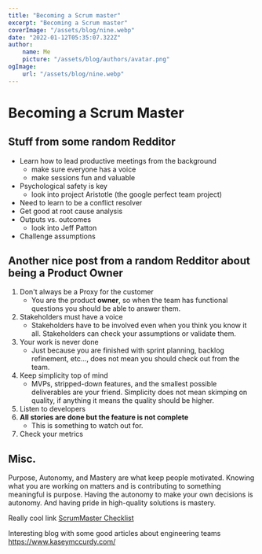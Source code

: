 ```yaml
---
title: "Becoming a Scrum master"
excerpt: "Becoming a Scrum master"
coverImage: "/assets/blog/nine.webp"
date: "2022-01-12T05:35:07.322Z"
author:
    name: Me
    picture: "/assets/blog/authors/avatar.png"
ogImage:
    url: "/assets/blog/nine.webp"
---
```


# Becoming a Scrum Master

## Stuff from some random Redditor

- Learn how to lead productive meetings from the background
  - make sure everyone has a voice
  - make sessions fun and valuable
- Psychological safety is key
  - look into project Aristotle (the google perfect team project)
- Need to learn to be a conflict resolver
- Get good at root cause analysis
- Outputs vs. outcomes
  - look into Jeff Patton
- Challenge assumptions

## Another nice post from a random Redditor about being a Product Owner

1. Don't always be a Proxy for the customer
   - You are the product **owner**, so when the team has functional questions you should be able to answer them.
2. Stakeholders must have a voice
   - Stakeholders have to be involved even when you think you know it all. Stakeholders can check your assumptions or validate them.
3. Your work is never done
   - Just because you are finished with sprint planning, backlog refinement, etc..., does not mean you should check out from the team.
4. Keep simplicity top of mind
   - MVPs, stripped-down features, and the smallest possible deliverables are your friend. Simplicity does not mean skimping on quality, if anything it means the quality should be higher.
5. Listen to developers
6. **All stories are done but the feature is not complete**
   - This is something to watch out for.
7. Check your metrics

## Misc.

Purpose, Autonomy, and Mastery are what keep people motivated. Knowing what you are working on matters and is contributing to something meaningful is purpose. Having the autonomy to make your own decisions is autonomy. And having pride in high-quality solutions is mastery.

Really cool link [ScrumMaster Checklist](https://scrummasterchecklist.org/pdf/ScrumMaster_Checklist_12_unbranded.pdf)

Interesting blog with some good articles about engineering teams <https://www.kaseymccurdy.com/>